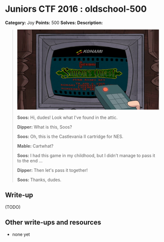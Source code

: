 # Juniors CTF 2016 : oldschool-500

**Category:** Joy
**Points:** 500
**Solves:**
**Description:**

>![Description Image](oldschool-desc.jpg)
>
> **Soos:** Hi, dudes! Look what I've found in the attic.
>
> **Dipper:** What is this, Soos?
>
> **Soos:** Oh, this is the Castlevania II cartridge for NES.
>
> **Mable:** Cartwhat?
>
> **Soos:** I had this game in my childhood, but I didn't manage to pass it to the end ...
>
> **Dipper:** Then let's pass it together!
>
> **Soos:** Thanks, dudes.

## Write-up

(TODO)

## Other write-ups and resources

* none yet

